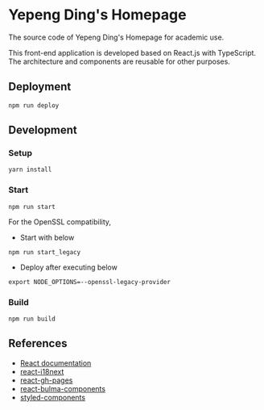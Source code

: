 # Yepeng Ding's Homepage

The source code of Yepeng Ding's Homepage for academic use.

This front-end application is developed based on React.js with TypeScript. The architecture and components are reusable
for other purposes.

## Deployment

```shell
npm run deploy
```

## Development

### Setup

```shell
yarn install
```

### Start

```shell
npm run start
```

For the OpenSSL compatibility,

- Start with below

```shell
npm run start_legacy
```

- Deploy after executing below

```shell
export NODE_OPTIONS=--openssl-legacy-provider
```

### Build

```shell
npm run build
```

## References

- [React documentation](https://reactjs.org/)
- [react-i18next](https://react.i18next.com/)
- [react-gh-pages](https://github.com/gitname/react-gh-pages)
- [react-bulma-components](https://react-bulma.dev/)
- [styled-components](https://styled-components.com/)
